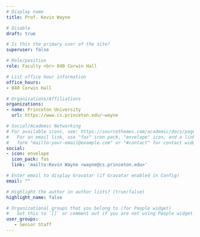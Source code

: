 ```yaml
---
# Display name
title: Prof. Kevin Wayne

# Disable
draft: true

# Is this the primary user of the site?
superuser: false

# Role/position
role: Faculty <br> 040 Corwin Hall

# List office hour information
office_hours:
- 040 Corwin Hall

# Organizations/Affiliations
organizations:
- name: Princeton University
  url: https://www.cs.princeton.edu/~wayne

# Social/Academic Networking
# For available icons, see: https://sourcethemes.com/academic/docs/page-builder/#icons
#   For an email link, use "fas" icon pack, "envelope" icon, and a link in the
#   form "mailto:your-email@example.com" or "#contact" for contact widget.
social:
- icon: envelope
  icon_pack: fas
  link: 'mailto:Kevin Wayne <wayne@cs.princeton.edu>'

# Enter email to display Gravatar (if Gravatar enabled in Config)
email: ""

# Highlight the author in author lists? (true/false)
highlight_name: false

# Organizational groups that you belong to (for People widget)
#   Set this to `[]` or comment out if you are not using People widget.
user_groups:
   - Senior Staff
---
```

